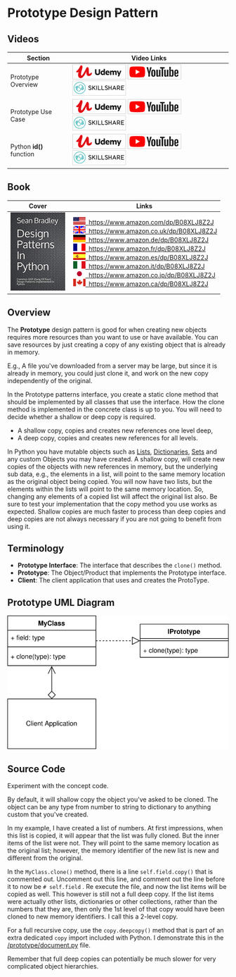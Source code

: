 # Prototype Design Pattern

## Videos

Section | Video Links
-|-
Prototype Overview | <a id="udemyVideoLink" href="https://www.udemy.com/course/design-patterns-in-python/learn/lecture/16396926/?referralCode=7493DBBBF97FF2B0D24D" target="_blank" title="Prototype Overview"><img src="/img/udemy_btn_sm.gif" alt="Prototype Overview"/></a>&nbsp;<a id="ytVideoLink" href="https://youtu.be/2tFv9Rf2XGg&list=PLKWUX7aMnlEJzRvCXnwFEdk_WJDNjMDOo" target="_blank" title="Prototype Overview"><img src="/img/yt_btn_sm.gif" alt="Prototype Overview"/></a>&nbsp;<a id="skillShareVideoLink" href="https://skl.sh/34SM2Xg" target="_blank" title="Prototype Overview"><img src="/img/skillshare_btn_sm.gif" alt="Prototype Overview"/></a>
Prototype Use Case | <a id="udemyVideoLink" href="https://www.udemy.com/course/design-patterns-in-python/learn/lecture/25362134/?referralCode=7493DBBBF97FF2B0D24D" target="_blank" title="Prototype Use Case"><img src="/img/udemy_btn_sm.gif" alt="Prototype Use Case"/></a>&nbsp;<a id="ytVideoLink" href="https://youtu.be/kiMgCLXckU0&list=PLKWUX7aMnlEJzRvCXnwFEdk_WJDNjMDOo" target="_blank" title="Prototype Use Case"><img src="/img/yt_btn_sm.gif" alt="Prototype Use Case"/></a>&nbsp;<a id="skillShareVideoLink" href="https://skl.sh/34SM2Xg" target="_blank" title="Prototype Use Case"><img src="/img/skillshare_btn_sm.gif" alt="Prototype Use Case"/></a>
Python **id()** function | <a id="udemyVideoLink" href="https://www.udemy.com/course/design-patterns-in-python/learn/lecture/25362172/?referralCode=7493DBBBF97FF2B0D24D" target="_blank" title="python id function"><img src="/img/udemy_btn_sm.gif" alt="python id function"/></a>&nbsp;<a id="ytVideoLink" href="https://youtu.be/tgbGqu3OQD8&list=PLKWUX7aMnlEJzRvCXnwFEdk_WJDNjMDOo" target="_blank" title="python id function"><img src="/img/yt_btn_sm.gif" alt="python id function"/></a>&nbsp;<a id="skillShareVideoLink" href="https://skl.sh/34SM2Xg" target="_blank" title="python id function"><img src="/img/skillshare_btn_sm.gif" alt="python id function"/></a>

## Book 

Cover | Links
-|-
![Design Patterns In Python (ASIN : B08XLJ8Z2J)](/img/design_patterns_in_python_book_125x178.jpg) | &nbsp;<a href="https://www.amazon.com/dp/B08XLJ8Z2J"><img src="/img/flag_us.gif">&nbsp; https://www.amazon.com/dp/B08XLJ8Z2J</a><br/>&nbsp;<a href="https://www.amazon.co.uk/dp/B08XLJ8Z2J"><img src="/img/flag_uk.gif">&nbsp; https://www.amazon.co.uk/dp/B08XLJ8Z2J</a><br/>&nbsp;<a href="https://www.amazon.de/dp/B08XLJ8Z2J"><img src="/img/flag_de.gif">&nbsp; https://www.amazon.de/dp/B08XLJ8Z2J</a><br/>&nbsp;<a href="https://www.amazon.fr/dp/B08XLJ8Z2J"><img src="/img/flag_fr.gif">&nbsp; https://www.amazon.fr/dp/B08XLJ8Z2J</a><br/>&nbsp;<a href="https://www.amazon.es/dp/B08XLJ8Z2J"><img src="/img/flag_es.gif">&nbsp; https://www.amazon.es/dp/B08XLJ8Z2J</a><br/>&nbsp;<a href="https://www.amazon.it/dp/B08XLJ8Z2J"><img src="/img/flag_it.gif">&nbsp; https://www.amazon.it/dp/B08XLJ8Z2J</a><br/>&nbsp;<a href="https://www.amazon.co.jp/dp/B08XLJ8Z2J"><img src="/img/flag_jp.gif">&nbsp; https://www.amazon.co.jp/dp/B08XLJ8Z2J</a><br/>&nbsp;<a href="https://www.amazon.ca/dp/B08XLJ8Z2J"><img src="/img/flag_ca.gif">&nbsp; https://www.amazon.ca/dp/B08XLJ8Z2J</a>

## Overview

The **Prototype** design pattern is good for when creating new objects requires more resources than you want to use or have available. You can save resources by just creating a copy of any existing object that is already in memory.

E.g., A file you've downloaded from a server may be large, but since it is already in memory, you could just clone it, and work on the new copy independently of the original.

In the Prototype patterns interface, you create a static clone method that should be implemented by all classes that use the interface.
How the clone method is implemented in the concrete class is up to you.
You will need to decide whether a shallow or deep copy is required.

* A shallow copy, copies and creates new references one level deep, 
* A deep copy, copies and creates new references for all levels.

In Python you have mutable objects such as [Lists](/builder#python-list), [Dictionaries](/singleton#python-dictionary), [Sets](/observer#python-set) and any custom Objects you may have created. A shallow copy, will create new copies of the objects with new references in memory, but the underlying sub data, e.g., the elements in a list, will point to the same memory location as the original object being copied. You will now have two lists, but the elements within the lists will point to the same memory location. So, changing any elements of a copied list will affect the original list also. Be sure to test your implementation that the copy method you use works as expected. Shallow copies are much faster to process than deep copies and deep copies are not always necessary if you are not going to benefit from using it.

## Terminology

* **Prototype Interface**: The interface that describes the `clone()` method.
* **Prototype**: The Object/Product that implements the Prototype interface.
* **Client**: The client application that uses and creates the ProtoType.

## Prototype UML Diagram

![Prototype UML Diagram](/img/prototype_concept.svg)

## Source Code

Experiment with the concept code. 

By default, it will shallow copy the object you've asked to be cloned. The object can be any type from number to string to dictionary to anything custom that you've created.

In my example, I have created a list of numbers. At first impressions, when this list is copied, it will appear that the list was fully cloned. But the inner items of the list were not. They will point to the same memory location as the original list; however, the memory identifier of the new list is new and different from the original.

In the `MyClass.clone()` method, there is a line `self.field.copy()` that is commented out. Uncomment out this line, and comment out the line before it to now be `# self.field` . Re execute the file, and now the list items will be copied as well. This however is still not a full deep copy. If the list items were actually other lists, dictionaries or other collections, rather than the numbers that they are, then only the 1st level of that copy would have been cloned to new memory identifiers. I call this a 2-level copy.

For a full recursive copy, use the `copy.deepcopy()` method that is part of an extra dedicated `copy` import included with Python. I demonstrate this in the [/prototype/document.py](/prototype/document.py) file. 

Remember that full deep copies can potentially be much slower for very complicated object hierarchies.
